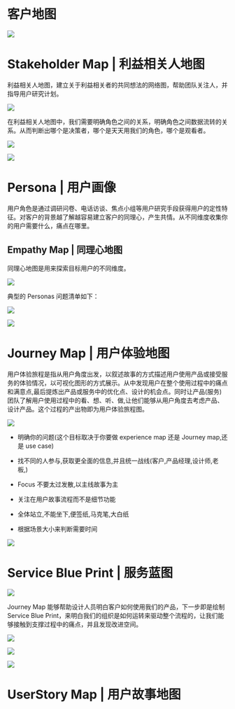 # 客户地图

![](https://assets.ng-tech.icu/item/20230416205852.png)

# Stakeholder Map | 利益相关人地图

利益相关人地图，建立关于利益相关者的共同想法的网络图，帮助团队关注人，并指导用户研究计划。

![](https://i.postimg.cc/zBSBjm27/image.png)

在利益相关人地图中，我们需要明确角色之间的关系，明确角色之间数据流转的关系。从而判断出哪个是决策者，哪个是天天用我们的角色，哪个是观看者。

![](https://i.postimg.cc/tJqgvrLj/image.png)

![](https://i.postimg.cc/L5x8ctpZ/image.png)

# Persona | 用户画像

用户角色是通过调研问卷、电话访谈、焦点小组等用户研究手段获得用户的定性特征。对客户的背景越了解越容易建立客户的同理心，产生共情。从不同维度收集你的用户需要什么，痛点在哪里。

## Empathy Map | 同理心地图

同理心地图是用来探索目标用户的不同维度。

![](https://i.postimg.cc/GhSpzxKW/image.png)

典型的 Personas 问题清单如下：

![](https://i.postimg.cc/mgvgWZ0V/image.png)

![](https://i.postimg.cc/mr72Lf44/image.png)

# Journey Map | 用户体验地图

用户体验旅程是指从用户角度出发，以叙述故事的方式描述用户使用产品或接受服务的体验情况，以可视化图形的方式展示。从中发现用户在整个使用过程中的痛点和满意点,最后提炼出产品或服务中的优化点、设计的机会点。同时让产品(服务)团队了解用户使用过程中的看、想、听、做,让他们能够从用户角度去考虑产品、设计产品。这个过程的产出物即为用户体验旅程图。

![](https://i.postimg.cc/kGY717QQ/image.png)

- 明确你的问题(这个目标取决于你要做 experience map 还是 Journey map,还是 use case)

- 找不同的人参与,获取更全面的信息,并且统一战线(客户,产品经理,设计师,老板,)

- Focus 不要太过发散,以主线故事为主

- 关注在用户故事流程而不是细节功能

- 全体站立,不能坐下,便签纸,马克笔,大白纸

- 根据场景大小来判断需要时间

![](https://i.postimg.cc/kGgnv2bM/image.png)

# Service Blue Print | 服务蓝图

![](https://i.postimg.cc/Vvv8b2xd/image.png)

Journey Map 能够帮助设计人员明白客户如何使用我们的产品，下一步即是绘制 Service Blue Print，来明白我们的组织是如何运转来驱动整个流程的，让我们能够接触到支撑过程中的痛点，并且发现改进空间。

![](https://i.postimg.cc/c4VSr9XL/image.png)

![](https://i.postimg.cc/13wZ6Gjc/image.png)

![](https://i.postimg.cc/vmvF2QM4/image.png)

# UserStory Map | 用户故事地图
